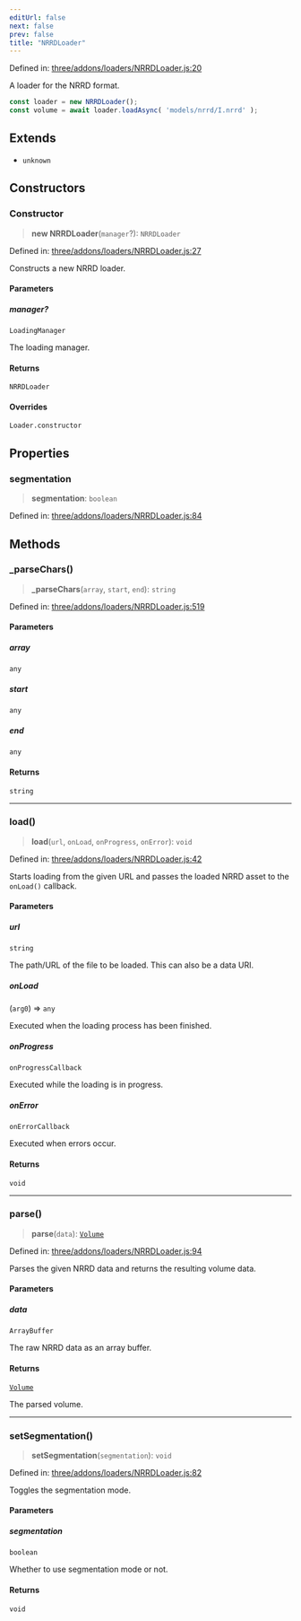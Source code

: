 ```yaml
---
editUrl: false
next: false
prev: false
title: "NRRDLoader"
---
```


Defined in: [three/addons/loaders/NRRDLoader.js:20](https://github.com/DefinitelyMaybe/three-i18n/blob/fa57b79433d1c349ffb23a78727299c8d4190136/three/addons/loaders/NRRDLoader.js#L20)

A loader for the NRRD format.

```js
const loader = new NRRDLoader();
const volume = await loader.loadAsync( 'models/nrrd/I.nrrd' );
```

## Extends

- `unknown`

## Constructors

### Constructor

> **new NRRDLoader**(`manager`?): `NRRDLoader`

Defined in: [three/addons/loaders/NRRDLoader.js:27](https://github.com/DefinitelyMaybe/three-i18n/blob/fa57b79433d1c349ffb23a78727299c8d4190136/three/addons/loaders/NRRDLoader.js#L27)

Constructs a new NRRD loader.

#### Parameters

##### manager?

`LoadingManager`

The loading manager.

#### Returns

`NRRDLoader`

#### Overrides

`Loader.constructor`

## Properties

### segmentation

> **segmentation**: `boolean`

Defined in: [three/addons/loaders/NRRDLoader.js:84](https://github.com/DefinitelyMaybe/three-i18n/blob/fa57b79433d1c349ffb23a78727299c8d4190136/three/addons/loaders/NRRDLoader.js#L84)

## Methods

### \_parseChars()

> **\_parseChars**(`array`, `start`, `end`): `string`

Defined in: [three/addons/loaders/NRRDLoader.js:519](https://github.com/DefinitelyMaybe/three-i18n/blob/fa57b79433d1c349ffb23a78727299c8d4190136/three/addons/loaders/NRRDLoader.js#L519)

#### Parameters

##### array

`any`

##### start

`any`

##### end

`any`

#### Returns

`string`

***

### load()

> **load**(`url`, `onLoad`, `onProgress`, `onError`): `void`

Defined in: [three/addons/loaders/NRRDLoader.js:42](https://github.com/DefinitelyMaybe/three-i18n/blob/fa57b79433d1c349ffb23a78727299c8d4190136/three/addons/loaders/NRRDLoader.js#L42)

Starts loading from the given URL and passes the loaded NRRD asset
to the `onLoad()` callback.

#### Parameters

##### url

`string`

The path/URL of the file to be loaded. This can also be a data URI.

##### onLoad

(`arg0`) => `any`

Executed when the loading process has been finished.

##### onProgress

`onProgressCallback`

Executed while the loading is in progress.

##### onError

`onErrorCallback`

Executed when errors occur.

#### Returns

`void`

***

### parse()

> **parse**(`data`): [`Volume`](/addons/classes/volume/)

Defined in: [three/addons/loaders/NRRDLoader.js:94](https://github.com/DefinitelyMaybe/three-i18n/blob/fa57b79433d1c349ffb23a78727299c8d4190136/three/addons/loaders/NRRDLoader.js#L94)

Parses the given NRRD data and returns the resulting volume data.

#### Parameters

##### data

`ArrayBuffer`

The raw NRRD data as an array buffer.

#### Returns

[`Volume`](/addons/classes/volume/)

The parsed volume.

***

### setSegmentation()

> **setSegmentation**(`segmentation`): `void`

Defined in: [three/addons/loaders/NRRDLoader.js:82](https://github.com/DefinitelyMaybe/three-i18n/blob/fa57b79433d1c349ffb23a78727299c8d4190136/three/addons/loaders/NRRDLoader.js#L82)

Toggles the segmentation mode.

#### Parameters

##### segmentation

`boolean`

Whether to use segmentation mode or not.

#### Returns

`void`
